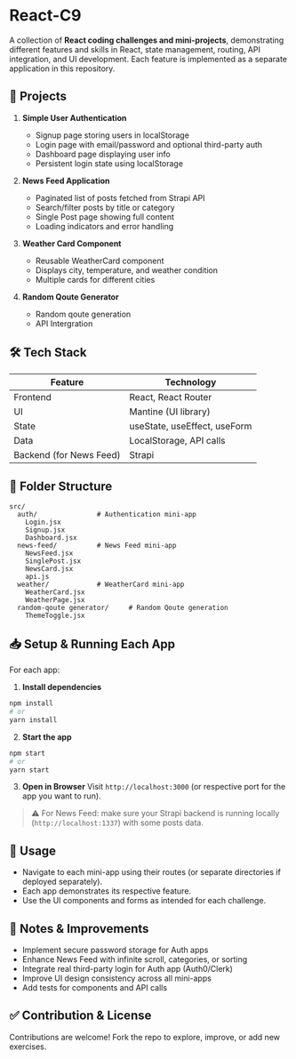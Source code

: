# React-C9

A collection of **React coding challenges and mini-projects**, demonstrating different features and skills in React, state management, routing, API integration, and UI development. Each feature is implemented as a separate application in this repository.

## 🧩 Projects 

1. **Simple User Authentication**

   * Signup page storing users in localStorage
   * Login page with email/password and optional third-party auth
   * Dashboard page displaying user info
   * Persistent login state using localStorage

2. **News Feed Application**

   * Paginated list of posts fetched from Strapi API
   * Search/filter posts by title or category
   * Single Post page showing full content
   * Loading indicators and error handling

3. **Weather Card Component**

   * Reusable WeatherCard component
   * Displays city, temperature, and weather condition
   * Multiple cards for different cities

4. **Random Qoute Generator**

   * Random qoute generation
   * API Intergration

## 🛠 Tech Stack

| Feature                 | Technology                   |
| ----------------------- | ---------------------------- |
| Frontend                | React, React Router          |
| UI                      | Mantine (UI library)         |
| State                   | useState, useEffect, useForm |
| Data                    | LocalStorage, API calls      |
| Backend (for News Feed) | Strapi                       |

## 📂 Folder Structure

```
src/
  auth/               # Authentication mini-app
    Login.jsx
    Signup.jsx
    Dashboard.jsx
  news-feed/          # News Feed mini-app
    NewsFeed.jsx
    SinglePost.jsx
    NewsCard.jsx
    api.js
  weather/            # WeatherCard mini-app
    WeatherCard.jsx
    WeatherPage.jsx
  random-qoute generator/     # Random Qoute generation
    ThemeToggle.jsx
```

## 📥 Setup & Running Each App

For each app:

1. **Install dependencies**

```bash
npm install
# or
yarn install
```

2. **Start the app**

```bash
npm start
# or
yarn start
```

3. **Open in Browser**
   Visit `http://localhost:3000` (or respective port for the app you want to run).

> ⚠️ For News Feed: make sure your Strapi backend is running locally (`http://localhost:1337`) with some posts data.

## 📄 Usage

* Navigate to each mini-app using their routes (or separate directories if deployed separately).
* Each app demonstrates its respective feature.
* Use the UI components and forms as intended for each challenge.

## 📌 Notes & Improvements

* Implement secure password storage for Auth apps
* Enhance News Feed with infinite scroll, categories, or sorting
* Integrate real third-party login for Auth app (Auth0/Clerk)
* Improve UI design consistency across all mini-apps
* Add tests for components and API calls

## ✅ Contribution & License

Contributions are welcome! Fork the repo to explore, improve, or add new exercises.
